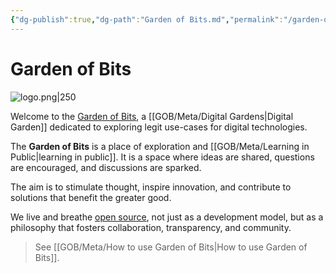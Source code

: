 ```yaml
---
{"dg-publish":true,"dg-path":"Garden of Bits.md","permalink":"/garden-of-bits/","tags":["gardenEntry"]}
---
```


# Garden of Bits

![logo.png|250](/img/user/GOB/assets/images/logo.png)

Welcome to the [Garden of Bits](https://gardenofbits.com/), a [[GOB/Meta/Digital Gardens\|Digital Garden]] dedicated to exploring legit use-cases for digital technologies. 

The **Garden of Bits** is a place of exploration and [[GOB/Meta/Learning in Public\|learning in public]]. It is a space where ideas are shared, questions are encouraged, and discussions are sparked. 

The aim is to stimulate thought, inspire innovation, and contribute to solutions that benefit the greater good. 

We live and breathe [open source](https://en.wikipedia.org/wiki/Open_source), not just as a development model, but as a philosophy that fosters collaboration, transparency, and community.

> See [[GOB/Meta/How to use Garden of Bits\|How to use Garden of Bits]].


